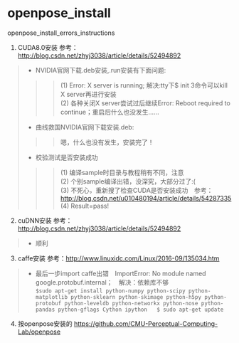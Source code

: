 
# openpose_install
openpose_install_errors_instructions
1. CUDA8.0安装 参考：http://blog.csdn.net/zhyj3038/article/details/52494892
> - NVIDIA官网下载.deb安装,.run安装有下面问题:  
 >>>(1) Error: X server is running; 解决:tty下$ init 3命令可以kill X server再进行安装  
 >>>(2) 各种关闭X server尝试过后继续Error: Reboot required to continue；重启后什么也没发生......
> - 曲线救国NVIDIA官网下载安装.deb:  
 >>>嗯，什么也没有发生，安装完了！
> - 校验测试是否安装成功  
 >>>(1) 编译sample时目录与教程稍有不同，注意  
 >>>(2) 个别sample编译出错，没深究，大部分过了:(  
 >>>(3) 不死心，重新搜了检查CUDA是否安装成功　参考：http://blog.csdn.net/u010480194/article/details/54287335  
 >>>(4) Result=pass!
2. cuDNN安装 参考：http://blog.csdn.net/zhyj3038/article/details/52494892
>- 顺利
3. caffe安装 参考：http://www.linuxidc.com/Linux/2016-09/135034.htm
> - 最后一步import caffe出错　ImportError: No module named google.protobuf.internal；　解决：依赖库不够  
``$sudo apt-get install python-numpy python-scipy python-matplotlib python-sklearn python-skimage python-h5py python-protobuf python-leveldb python-networkx python-nose python-pandas python-gflags Cython ipython  
$ sudo apt-get update``
4. 按openpose安装的	https://github.com/CMU-Perceptual-Computing-Lab/openpose
